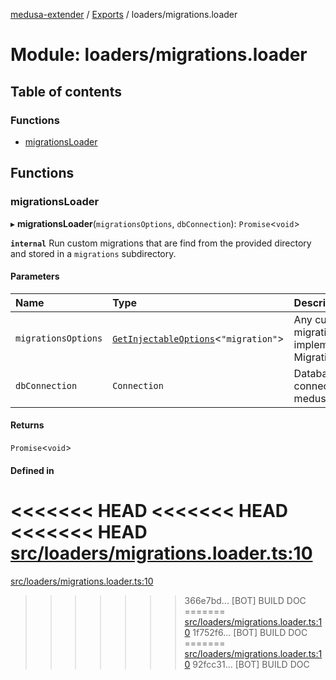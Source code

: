 [medusa-extender](../README.md) / [Exports](../modules.md) / loaders/migrations.loader

# Module: loaders/migrations.loader

## Table of contents

### Functions

- [migrationsLoader](loaders_migrations_loader.md#migrationsloader)

## Functions

### migrationsLoader

▸ **migrationsLoader**(`migrationsOptions`, `dbConnection`): `Promise`<`void`\>

**`internal`**
Run custom migrations that are find from the provided directory and stored in a `migrations` subdirectory.

#### Parameters

| Name | Type | Description |
| :------ | :------ | :------ |
| `migrationsOptions` | [`GetInjectableOptions`](types.md#getinjectableoptions)<``"migration"``\> | Any custom migration that implements MigrationInterface |
| `dbConnection` | `Connection` | Database connection from medusa internal |

#### Returns

`Promise`<`void`\>

#### Defined in

<<<<<<< HEAD
<<<<<<< HEAD
<<<<<<< HEAD
[src/loaders/migrations.loader.ts:10](https://github.com/adrien2p/medusa-extender/blob/89f7223/src/loaders/migrations.loader.ts#L10)
=======
[src/loaders/migrations.loader.ts:10](https://github.com/adrien2p/medusa-extender/blob/23cd201/src/loaders/migrations.loader.ts#L10)
>>>>>>> 366e7bd... [BOT] BUILD DOC
=======
[src/loaders/migrations.loader.ts:10](https://github.com/adrien2p/medusa-extender/blob/0490090/src/loaders/migrations.loader.ts#L10)
>>>>>>> 1f752f6... [BOT] BUILD DOC
=======
[src/loaders/migrations.loader.ts:10](https://github.com/adrien2p/medusa-extender/blob/7e89c01/src/loaders/migrations.loader.ts#L10)
>>>>>>> 92fcc31... [BOT] BUILD DOC
